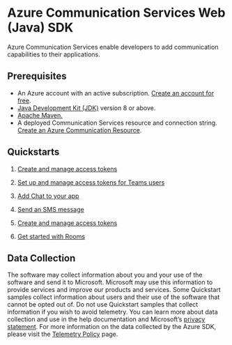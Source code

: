 # Azure Communication Services Web (Java) SDK

Azure Communication Services enable developers to add communication capabilities to their applications. 

## Prerequisites

- An Azure account with an active subscription. [Create an account for free](https://azure.microsoft.com/free/?WT.mc_id=A261C142F).
- [Java Development Kit (JDK)](https://docs.microsoft.com/azure/developer/java/fundamentals/java-jdk-install) version 8 or above.
- [Apache Maven.](https://maven.apache.org/download.cgi)
- A deployed Communication Services resource and connection string. [Create an Azure Communication Resource](https://docs.microsoft.com/azure/communication-services/quickstarts/create-communication-resource).

## Quickstarts

1. [Create and manage access tokens](https://docs.microsoft.com/azure/communication-services/quickstarts/access-tokens?pivots=programming-language-java)

2. [Set up and manage access tokens for Teams users](https://docs.microsoft.com/azure/communication-services/quickstarts/manage-teams-identity?pivots=programming-language-java)

3. [Add Chat to your app](https://docs.microsoft.com/azure/communication-services/quickstarts/chat/get-started?pivots=programming-language-java)

4. [Send an SMS message](https://docs.microsoft.com/azure/communication-services/quickstarts/telephony-sms/send?pivots=programming-language-java)

5. [Create and manage access tokens](https://docs.microsoft.com/azure/communication-services/quickstarts/access-tokens?pivots=programming-language-java)

6. [Get started with Rooms](https://docs.microsoft.com/en-us/azure/communication-services/quickstarts/rooms/get-started-rooms?pivots=programming-language-java)

## Data Collection
 
The software may collect information about you and your use of the software and send it to Microsoft. Microsoft may use this information to provide services and improve our products and services. Some Quickstart samples collect information about users and their use of the software that cannot be opted out of. Do not use Quickstart samples that collect information if you wish to avoid telemetry. You can learn more about data collection and use in the help documentation and Microsoft’s [privacy statement](https://go.microsoft.com/fwlink/?LinkID=824704). For more information on the data collected by the Azure SDK, please visit the [Telemetry Policy](https://learn.microsoft.com/azure/communication-services/concepts/privacy) page.
